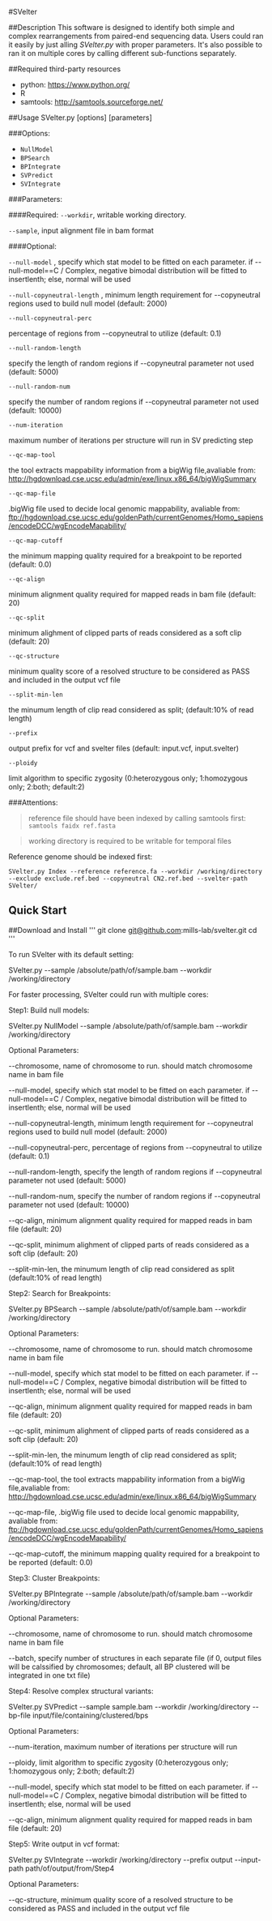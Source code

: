 #SVelter

##Description
This software is designed to identify both simple and complex rearrangements from paired-end sequencing data. Users could ran it easily by just alling *SVelter.py* with proper parameters. It's also possible to ran it on multiple cores by calling different sub-functions separately.

##Required third-party resources
* python: https://www.python.org/
* R 
* samtools: http://samtools.sourceforge.net/

##Usage
SVelter.py  [options]  [parameters]

###Options:
 * `NullModel`
 * `BPSearch`
 * `BPIntegrate`
 * `SVPredict`
 * `SVIntegrate`



###Parameters:


####Required:
`--workdir`, writable working directory.

`--sample`, input alignment file in bam format


####Optional:

`--null-model` , specify which stat model to be fitted on each parameter. if --null-model==C / Complex, negative bimodal distribution will be fitted to insertlenth; else, normal will be used


`--null-copyneutral-length` , minimum length requirement for --copyneutral regions used to build null model (default: 2000)


`--null-copyneutral-perc`

percentage of regions from --copyneutral to utilize (default: 0.1)


`--null-random-length`

specify the length of random regions if --copyneutral parameter not used (default: 5000)


`--null-random-num`

specify the number of random regions if --copyneutral parameter not used (default: 10000)


`--num-iteration`

maximum number of iterations per structure will run in SV predicting step


`--qc-map-tool`

the tool extracts mappability information from a bigWig file,avaliable from: http://hgdownload.cse.ucsc.edu/admin/exe/linux.x86_64/bigWigSummary


`--qc-map-file`

.bigWig file used to decide local genomic mappability, avaliable from: ftp://hgdownload.cse.ucsc.edu/goldenPath/currentGenomes/Homo_sapiens/encodeDCC/wgEncodeMapability/ 


`--qc-map-cutoff`

the minimum mapping quality required for a breakpoint to be reported (default: 0.0)


`--qc-align`

minimum alignment quality required for mapped reads in bam file (default: 20)


`--qc-split`

minimum alighment of clipped parts of reads considered as a soft clip (default: 20)


`--qc-structure`

minimum quality score of a resolved structure to be considered as PASS and included in the output vcf file


`--split-min-len`

the minumum length of clip read considered as split; (default:10% of read length)


`--prefix`

output prefix for vcf and svelter files (default: input.vcf, input.svelter)


`--ploidy`

limit algorithm to specific zygosity (0:heterozygous only; 1:homozygous only; 2:both; default:2)


###Attentions:

> reference file should have been indexed by calling samtools first:  `samtools faidx ref.fasta`

> working directory is required to be writable for temporal files 



Reference genome should be indexed first:

``` SVelter.py Index --reference reference.fa --workdir /working/directory --exclude exclude.ref.bed --copyneutral CN2.ref.bed --svelter-path SVelter/ ```



## Quick Start

##Download and Install
'''
git clone git@github.com:mills-lab/svelter.git
cd 
'''


To run SVelter with its default setting:

SVelter.py --sample /absolute/path/of/sample.bam --workdir /working/directory



For faster processing, SVelter could run with multiple cores:

Step1: Build null models:

SVelter.py NullModel --sample /absolute/path/of/sample.bam --workdir /working/directory

Optional Parameters:

--chromosome, name of chromosome to run. should match chromosome name in bam file

--null-model, specify which stat model to be fitted on each parameter. if --null-model==C / Complex, negative bimodal distribution will be fitted to insertlenth; else, normal will be used

--null-copyneutral-length, minimum length requirement for --copyneutral regions used to build null model (default: 2000)

--null-copyneutral-perc, percentage of regions from --copyneutral to utilize (default: 0.1)

--null-random-length, specify the length of random regions if --copyneutral parameter not used (default: 5000)

--null-random-num, specify the number of random regions if --copyneutral parameter not used (default: 10000)

--qc-align, minimum alignment quality required for mapped reads in bam file (default: 20)

--qc-split, minimum alighment of clipped parts of reads considered as a soft clip (default: 20)

--split-min-len, the minumum length of clip read considered as split  (default:10% of read length)


Step2: Search for Breakpoints:

SVelter.py BPSearch --sample /absolute/path/of/sample.bam --workdir /working/directory

Optional Parameters:

--chromosome, name of chromosome to run. should match chromosome name in bam file

--null-model, specify which stat model to be fitted on each parameter. if --null-model==C / Complex, negative bimodal distribution will be fitted to insertlenth; else, normal will be used

--qc-align, minimum alignment quality required for mapped reads in bam file (default: 20)

--qc-split, minimum alighment of clipped parts of reads considered as a soft clip (default: 20)

--split-min-len, the minumum length of clip read considered as split; (default:10% of read length)

--qc-map-tool, the tool extracts mappability information from a bigWig file,avaliable from: http://hgdownload.cse.ucsc.edu/admin/exe/linux.x86_64/bigWigSummary

--qc-map-file, .bigWig file used to decide local genomic mappability, avaliable from: ftp://hgdownload.cse.ucsc.edu/goldenPath/currentGenomes/Homo_sapiens/encodeDCC/wgEncodeMapability/

--qc-map-cutoff, the minimum mapping quality required for a breakpoint to be reported (default: 0.0)


Step3: Cluster Breakpoints:

SVelter.py BPIntegrate --sample /absolute/path/of/sample.bam --workdir /working/directory

Optional Parameters:

--chromosome, name of chromosome to run. should match chromosome name in bam file

--batch, specify number of structures in each separate file (if 0, output files will be calssified by chromosomes; default, all BP clustered will be integrated in one txt file)


Step4: Resolve complex structural variants:

SVelter.py SVPredict --sample sample.bam --workdir /working/directory --bp-file input/file/containing/clustered/bps
 
Optional Parameters:

--num-iteration, maximum number of iterations per structure will run

--ploidy, limit algorithm to specific zygosity (0:heterozygous only; 1:homozygous only; 2:both; default:2)

--null-model, specify which stat model to be fitted on each parameter. if --null-model==C / Complex, negative bimodal distribution will be fitted to insertlenth; else, normal will be used

--qc-align, minimum alignment quality required for mapped reads in bam file (default: 20)


Step5: Write output in vcf format:

SVelter.py SVIntegrate --workdir /working/directory --prefix output  --input-path path/of/output/from/Step4
  
Optional Parameters:

--qc-structure, minimum quality score of a resolved structure to be considered as PASS and included in the output vcf file
                        
